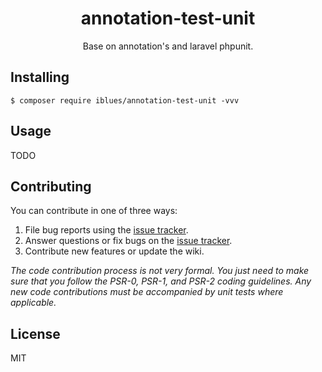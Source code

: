 <h1 align="center"> annotation-test-unit </h1>

<p align="center"> Base on annotation's and laravel phpunit.</p>


## Installing

```shell
$ composer require iblues/annotation-test-unit -vvv
```

## Usage

TODO

## Contributing

You can contribute in one of three ways:

1. File bug reports using the [issue tracker](https://github.com/iblues/annotation-test-unit/issues).
2. Answer questions or fix bugs on the [issue tracker](https://github.com/iblues/annotation-test-unit/issues).
3. Contribute new features or update the wiki.

_The code contribution process is not very formal. You just need to make sure that you follow the PSR-0, PSR-1, and PSR-2 coding guidelines. Any new code contributions must be accompanied by unit tests where applicable._

## License

MIT